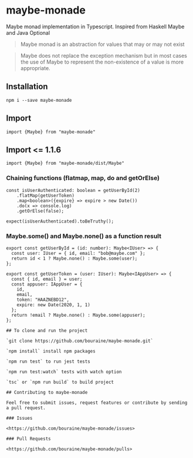 # maybe-monade

Maybe monad implementation in Typescript.
Inspired from Haskell Maybe and Java Optional<T>

> Maybe monad is an abstraction for values that may or may not exist

> Maybe does not replace the exception mechanism but in most cases the use of Maybe to represent the non-existence of a value is more appropriate.

## Installation

`npm i --save maybe-monade`

## Import 
`import {Maybe} from "maybe-monade"`

## Import <= 1.1.6

`import {Maybe} from "maybe-monade/dist/Maybe"`

### Chaining functions (flatmap, map, do and getOrElse)
```
const isUserAuthenticated: boolean = getUserById(2)
    .flatMap(getUserToken)
    .map<boolean>({expire} => expire > new Date())
    .do(x => console.log)
    .getOrElse(false);

expect(isUserAuthenticated).toBeTruthy();
```
### Maybe.some() and Maybe.none() as a function result

```
export const getUserById = (id: number): Maybe<IUser> => {
  const user: IUser = { id, email: "bob@maybe.com" };
  return id < 1 ? Maybe.none() : Maybe.some(user);
};

export const getUserToken = (user: IUser): Maybe<IAppUser> => {
  const { id, email } = user;
  const appuser: IAppUser = {
    id,
    email,
    token: "HAAZNEBD12",
    expire: new Date(2020, 1, 1)
  };
  return !email ? Maybe.none() : Maybe.some(appuser);
};
```

```
## To clone and run the project

`git clone https://github.com/bouraine/maybe-monade.git`

`npm install` install npm packages

`npm run test` to run jest tests

`npm run test:watch` tests with watch option

`tsc` or `npm run build` to build project

## Contributing to maybe-monade

Feel free to submit issues, request features or contribute by sending a pull request.

### Issues

<https://github.com/bouraine/maybe-monade/issues>

### Pull Requests

<https://github.com/bouraine/maybe-monade/pulls>
